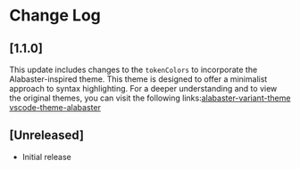 # Change Log

## [1.1.0]

This update includes changes to the `tokenColors` to incorporate the Alabaster-inspired theme. This theme is designed to offer a minimalist approach to syntax highlighting. For a deeper understanding and to view the original themes, you can visit the following links:[alabaster-variant-theme](https://github.com/shot-codes/alabaster-variant-theme/tree/main)
[vscode-theme-alabaster](https://github.com/tonsky/vscode-theme-alabaster/tree/master)

## [Unreleased]

- Initial release
